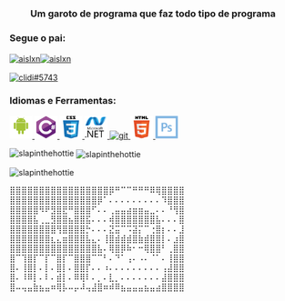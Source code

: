 <h3 align="center">Um garoto de programa que faz todo tipo de programa</h3><p align="left"> 



</p><h3 align="left">Segue o pai:</h3>


<p align="left">
<a href="https://twitter.com/aislxn" target="blank"><img align="center" src="https://raw.githubusercontent.com/rahuldkjain/github-profile-readme-generator/master/src/images/icons/Social/twitter.svg" alt="aislxn" height="30 " width="40" /></a><a href="https://instagram.com/aislxn" target="blank"><img align="center" src="https://raw.githubusercontent.com/rahuldkjain/github-profile-readme-generator/master/src/images/icons/Social/instagram.svg" alt="aislxn" height="30" width="40" /></a>

<a href="https://discord.gg/clidi#5743" target="blank"><img align="center" src="https://raw.githubusercontent.com/rahuldkjain/github-profile-readme-generator/master/src/images/icons/Social/discord.svg" alt="clidi#5743" height="30" width="40" /></a></p><h3 align="left">Idiomas e Ferramentas:</h3><p align="left">



<a href="https://developer.android.com" target="_blank" rel="noreferrer"> <img src="https://raw.githubusercontent.com/devicons/devicon/master/icons/android/android-original-wordmark.svg" alt="android" width="40" height="40"/> </a> <a href="https://www.w3schools.com/cs/" target="_blank" rel="noreferrer"> <img src="https://raw.githubusercontent.com/devicons/devicon/master/icons/csharp/csharp-original.svg" alt="csharp" width="40" height="40"/> </a> <a href="https://www.w3schools.com/css/" target="_blank" rel="noreferrer"> <img src="https://raw.githubusercontent.com/devicons/devicon/master/icons/css3/css3-original-wordmark.svg" alt="css3" width="40" height="40"/> </a> <a href="https://dotnet.microsoft.com/" target="_blank" rel="noreferrer"> <img src="https://raw.githubusercontent.com/devicons/devicon/master/icons/dot-net/dot-net-original-wordmark.svg" alt="dotnet" width="40" height="40"/> </a> <a href="https://git-scm.com/" target="_blank" rel="noreferrer"> <img src="https://www.vectorlogo.zone/logos/git-scm/git-scm-icon.svg" alt="git" width="40" height="40"/> </a> <a href="https://www.w3.org/html/" target="_blank" rel="noreferrer"> <img src="https://raw.githubusercontent.com/devicons/devicon/master/icons/html5/html5-original-wordmark.svg" alt="html5" width="40" height="40"/> </a> <a href="https://www.photoshop.com/en" target="_blank" rel="noreferrer"> <img src="https://raw.githubusercontent.com/devicons/devicon/master/icons/photoshop/photoshop-line.svg" alt="photoshop" width="40" height="40"/> </a> </p>

<p><img align="left" src="https://github-readme-stats.vercel.app/api/top-langs?username=slapinthehottie&show_icons=true&locale=en&layout=compact" alt="slapinthehottie" /></p><p>&nbsp;<img align="center" src="https://github-readme-stats.vercel.app/api?username=slapinthehottie&show_icons=true&locale=en" alt="slapinthehottie" /></p>



<p><img align="center" src="https://github-readme-streak-stats.herokuapp.com/?user=slapinthehottie&" alt="slapinthehottie" /></p>
  
  
⣿⣿⣿⣿⣿⣿⣿⣿⣿⣿⣿⣿⣿⣿⣿⣿⣿⡿⠛⠉⠉⠛⠛⠛⠿⢿⣿⣿⣿⣿
⣿⣿⣿⣿⣿⣿⣿⣿⣿⣿⣿⣿⣿⣿⣿⡿⠁⠄⠄⠄⠄⠄⠄⠄⠄⠄⠹⣿⣿⣿
⣿⣿⣿⣿⣿⠻⠟⣻⣿⣟⠛⣿⣿⣿⠋⠄⠄⢀⣤⣤⣴⣶⣶⣤⣀⠄⠄⠘⢻⣿
⣿⣿⣿⣿⣧⢀⣀⣻⣿⣿⣦⣿⣿⣯⠄⠄⠄⢾⣿⣿⣿⣿⣿⣿⣿⣧⠄⠄⠄⣿
⣿⣿⣿⣿⣿⣿⣿⣿⢻⣿⣿⣿⣿⡓⠄⠄⠄⣝⣭⠉⠩⣽⡍⠉⢐⣿⡆⠄⠄⣸
⣿⣿⣿⣿⣿⣿⣿⣆⣄⣶⣿⣿⣿⣧⣄⠄⢸⣿⣾⣾⣾⣿⣷⣾⣿⣿⡇⠄⣰⣿
⣿⣿⣿⣿⣿⣿⣿⣿⣿⣿⣿⣿⣿⣿⣿⣧⠄⢿⣿⡿⠷⠂⠒⢿⣿⣿⠃⢀⣿⣿
⣿⠉⢹⣿⡏⠉⡏⠉⣿⡏⠉⣿⣿⣿⠉⠉⠃⠄⠙⠁⢠⠄⠠⠄⠈⠁⠄⢸⣿⣿
⣿⠄⢸⣿⡇⠄⡇⠄⣿⡇⠄⣿⣿⡏⠄⠄⠰⠄⠄⠄⠄⠄⠄⠄⠄⠄⢠⣼⣿⣿
⣿⠄⠸⠿⡇⠄⠇⠄⣾⡇⠄⠿⢿⠇⠄⡀⠄⣇⡀⠄⠄⠄⠄⠄⠄⠄⣼⣿⣿⣿
⣿⠤⢤⣤⣷⣦⣤⠶⢿⡧⠤⡤⠼⢤⣼⣿⠶⠾⠿⣦⣤⣤⣤⣦⣤⣴⣿⣿⣿⣿
